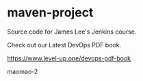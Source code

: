 # maven-project
Source code for James Lee's Jenkins course.

Check out our Latest DevOps PDF book.

https://www.level-up.one/devops-pdf-book

maomao-2
